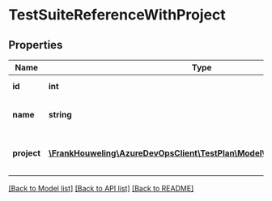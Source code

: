 # TestSuiteReferenceWithProject

## Properties
Name | Type | Description | Notes
------------ | ------------- | ------------- | -------------
**id** | **int** | ID of the test suite. | [optional] 
**name** | **string** | Name of the test suite. | [optional] 
**project** | [**\FrankHouweling\AzureDevOpsClient\TestPlan\Model\TeamProjectReference**](TeamProjectReference.md) | Reference of destination Project | [optional] 

[[Back to Model list]](../README.md#documentation-for-models) [[Back to API list]](../README.md#documentation-for-api-endpoints) [[Back to README]](../README.md)


